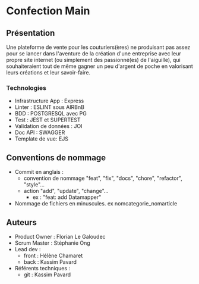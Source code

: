 # Confection Main

## Présentation

Une plateforme de vente pour les couturiers(ères) ne produisant pas assez pour se lancer dans l'aventure de la création d'une entreprise avec leur propre site internet (ou simplement des passionné(es) de l'aiguille), qui souhaiteraient tout de même gagner un peu d'argent de poche en valorisant leurs créations et leur savoir-faire.

### Technologies

- Infrastructure App : Express
- Linter : ESLINT sous AIRBnB
- BDD : POSTGRESQL avec PG
- Test : JEST et SUPERTEST
- Validation de données : JOI
- Doc API : SWAGGER
- Template de vue: EJS

## Conventions de nommage

- Commit en anglais : 
  - convention de nommage "feat", "fix", "docs", "chore", "refactor", "style"...
  - action "add", "update", "change"...
    - ex : "feat: add Datamapper"
- Nommage de fichiers en minuscules. ex nomcategorie_nomarticle

## Auteurs

- Product Owner : Florian Le Galoudec
- Scrum Master : Stéphanie Ong
- Lead dev :
  - front : Hélène Chamaret
  - back : Kassim Pavard
- Référents techniques :
  - git : Kassim Pavard


